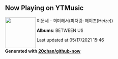 ## Now Playing on YTMusic

[<img align="left" width="100" src="https://lh3.googleusercontent.com/L3gCC3pJu-KrL8IbYmWGPaGGxA-bxe98fuX0Gc8OQ734zJu9T-n2rWp4COVgmyQiKBQtWUZV7iBfnd8">](https://music.youtube.com/watch?v=aCOH8lRKPHg)

이문세 - 희미해서(피처링: 헤이즈(Heize))

**Albums**: BETWEEN US

Last updated at 05/17/2021 15:46

#### Generated with [20chan/github-now](https://github.com/20chan/github-now)


<!--
**20chan/20chan** is a ✨ _special_ ✨ repository because its `README.md` (this file) appears on your GitHub profile.

Here are some ideas to get you started:

- 🔭 I’m currently working on ...
- 🌱 I’m currently learning ...
- 👯 I’m looking to collaborate on ...
- 🤔 I’m looking for help with ...
- 💬 Ask me about ...
- 📫 How to reach me: ...
- 😄 Pronouns: ...
- ⚡ Fun fact: ...
-->

